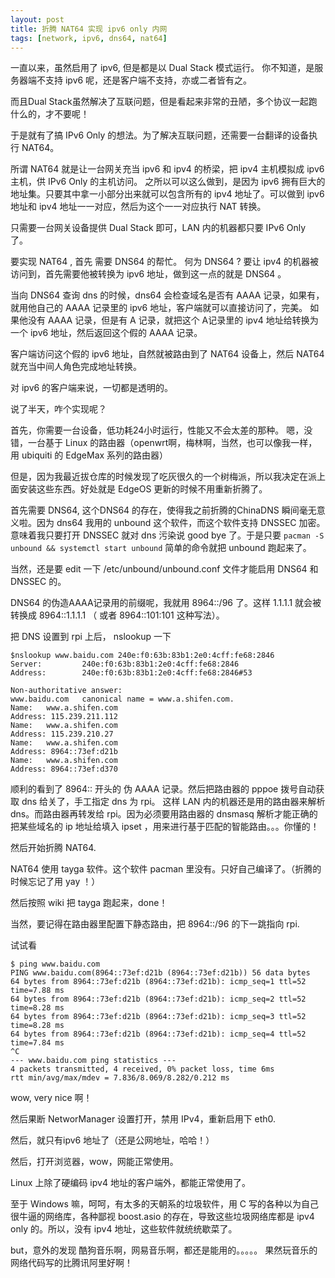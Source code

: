 ```yaml
---
layout: post
title: 折腾 NAT64 实现 ipv6 only 内网
tags: [network, ipv6, dns64, nat64]
---
```


一直以来，虽然启用了 ipv6, 但是都是以 Dual Stack 模式运行。
你不知道，是服务器端不支持 ipv6 呢，还是客户端不支持，亦或二者皆有之。

而且Dual Stack虽然解决了互联问题，但是看起来非常的丑陋，多个协议一起跑什么的，才不要呢！

于是就有了搞 IPv6 Only 的想法。为了解决互联问题，还需要一台翻译的设备执行 NAT64。

所谓 NAT64 就是让一台网关充当 ipv6 和 ipv4 的桥梁，把 ipv4 主机模拟成 ipv6 主机，供 IPv6 Only 的主机访问。
之所以可以这么做到，是因为 ipv6 拥有巨大的地址集。只要其中拿一小部分出来就可以包含所有的 ipv4 地址了。可以做到 ipv6 地址和 ipv4 地址一一对应，然后为这个一一对应执行 NAT 转换。

只需要一台网关设备提供 Dual Stack 即可，LAN 内的机器都只要 IPv6 Only 了。

要实现 NAT64 , 首先 需要 DNS64 的帮忙。
何为 DNS64 ? 要让 ipv4 的机器被访问到，首先需要他被转换为 ipv6 地址，做到这一点的就是 DNS64 。

当向 DNS64 查询 dns 的时候，dns64 会检查域名是否有 AAAA 记录，如果有，就用他自己的 AAAA 记录里的 ipv6 地址，客户端就可以直接访问了，完美。 如果他没有 AAAA 记录，但是有 A 记录，就把这个 A记录里的 ipv4 地址给转换为一个 ipv6 地址，然后返回这个假的 AAAA 记录。

客户端访问这个假的 ipv6 地址，自然就被路由到了 NAT64 设备上，然后 NAT64 就充当中间人角色完成地址转换。

对 ipv6 的客户端来说，一切都是透明的。

说了半天，咋个实现呢？

首先，你需要一台设备，低功耗24小时运行，性能又不会太差的那种。
嗯，没错，一台基于 Linux 的路由器（openwrt啊，梅林啊，当然，也可以像我一样，用 ubiquiti 的 EdgeMax 系列的路由器）

但是，因为我最近拔仓库的时候发现了吃灰很久的一个树梅派，所以我决定在派上面安装这些东西。好处就是 EdgeOS 更新的时候不用重新折腾了。

首先需要 DNS64, 这个DNS64 的存在，使得我之前折腾的ChinaDNS 瞬间毫无意义啦。因为 dns64 我用的 unbound 这个软件，而这个软件支持 DNSSEC 加密。意味着我只要打开 DNSSEC 就对 dns 污染说 good bye 了。于是只要 ``` pacman -S unbound && systemctl start unbound ``` 简单的命令就把 unbound 跑起来了。

当然，还是要 edit 一下 /etc/unbound/unbound.conf 文件才能启用 DNS64 和 DNSSEC 的。

DNS64 的伪造AAAA记录用的前缀呢，我就用 8964::/96 了。这样 1.1.1.1 就会被转换成 8964::1.1.1.1 （ 或者 8964::101:101 这种写法）。

把 DNS 设置到 rpi 上后， nslookup 一下 

```
$nslookup www.baidu.com 240e:f0:63b:83b1:2e0:4cff:fe68:2846   
Server:         240e:f0:63b:83b1:2e0:4cff:fe68:2846
Address:        240e:f0:63b:83b1:2e0:4cff:fe68:2846#53

Non-authoritative answer:
www.baidu.com   canonical name = www.a.shifen.com.
Name:   www.a.shifen.com
Address: 115.239.211.112
Name:   www.a.shifen.com
Address: 115.239.210.27
Name:   www.a.shifen.com
Address: 8964::73ef:d21b
Name:   www.a.shifen.com
Address: 8964::73ef:d370
```

顺利的看到了 8964:: 开头的 伪 AAAA 记录。然后把路由器的 pppoe 拨号自动获取 dns 给关了，手工指定 dns 为 rpi。
这样 LAN 内的机器还是用的路由器来解析 dns。而路由器再转发给 rpi。因为必须要用路由器的 dnsmasq 解析才能正确的把某些域名的 ip 地址给填入 ipset ，用来进行基于匹配的智能路由。。。你懂的！


然后开始折腾 NAT64.

NAT64 使用 tayga 软件。这个软件 pacman 里没有。只好自己编译了。（折腾的时候忘记了用 yay ！）

然后按照 wiki 把 tayga 跑起来，done！

当然，要记得在路由器里配置下静态路由，把 8964::/96 的下一跳指向 rpi. 

试试看 

```
$ ping www.baidu.com
PING www.baidu.com(8964::73ef:d21b (8964::73ef:d21b)) 56 data bytes
64 bytes from 8964::73ef:d21b (8964::73ef:d21b): icmp_seq=1 ttl=52 time=7.88 ms
64 bytes from 8964::73ef:d21b (8964::73ef:d21b): icmp_seq=2 ttl=52 time=8.28 ms
64 bytes from 8964::73ef:d21b (8964::73ef:d21b): icmp_seq=3 ttl=52 time=8.28 ms
64 bytes from 8964::73ef:d21b (8964::73ef:d21b): icmp_seq=4 ttl=52 time=7.84 ms
^C
--- www.baidu.com ping statistics ---
4 packets transmitted, 4 received, 0% packet loss, time 6ms
rtt min/avg/max/mdev = 7.836/8.069/8.282/0.212 ms
```

wow, very nice 啊！

然后果断 NetworManager 设置打开，禁用 IPv4，重新启用下 eth0.

然后，就只有ipv6 地址了（还是公网地址，哈哈！）

然后，打开浏览器，wow，网能正常使用。

Linux 上除了硬编码 ipv4 地址的客户端外，都能正常使用了。


至于 Windows 嘛，呵呵，有太多的天朝系的垃圾软件，用 C 写的各种以为自己很牛逼的网络库，各种鄙视 boost.asio 的存在，导致这些垃圾网络库都是 ipv4 only 的。所以，没有 ipv4 地址，这些软件就统统歇菜了。

but，意外的发现 酷狗音乐啊，网易音乐啊，都还是能用的。。。。。
果然玩音乐的网络代码写的比腾讯阿里好啊！




